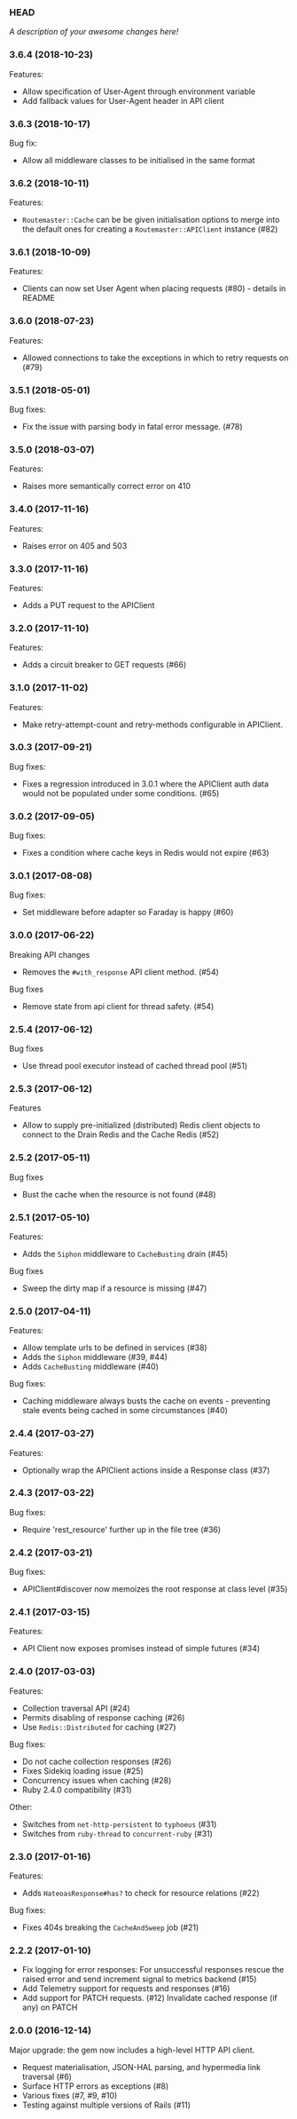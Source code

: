 ### HEAD

_A description of your awesome changes here!_

### 3.6.4 (2018-10-23)

Features:

- Allow specification of User-Agent through environment variable
- Add fallback values for User-Agent header in API client

### 3.6.3 (2018-10-17)

Bug fix:

- Allow all middleware classes to be initialised in the same format

### 3.6.2 (2018-10-11)

Features:

- `Routemaster::Cache` can be be given initialisation options to merge into the
  default ones for creating a `Routemaster::APIClient` instance (#82)

### 3.6.1 (2018-10-09)

Features:

- Clients can now set User Agent when placing requests (#80) - details in README

### 3.6.0 (2018-07-23)

Features:

- Allowed connections to take the exceptions in which to retry requests on (#79)

### 3.5.1 (2018-05-01)

Bug fixes:

- Fix the issue with parsing body in fatal error message. (#78)

### 3.5.0 (2018-03-07)

Features:

- Raises more semantically correct error on 410

### 3.4.0 (2017-11-16)

Features:

- Raises error on 405 and 503

### 3.3.0 (2017-11-16)

Features:

- Adds a PUT request to the APIClient

### 3.2.0 (2017-11-10)

Features:

- Adds a circuit breaker to GET requests (#66)

### 3.1.0 (2017-11-02)

Features:

- Make retry-attempt-count and retry-methods configurable in APIClient.

### 3.0.3 (2017-09-21)

Bug fixes:

- Fixes a regression introduced in 3.0.1 where the APIClient auth data would not be populated under some conditions. (#65)

### 3.0.2 (2017-09-05)

Bug fixes:

- Fixes a condition where cache keys in Redis would not expire (#63)


### 3.0.1 (2017-08-08)

Bug fixes:

- Set middleware before adapter so Faraday is happy (#60)


### 3.0.0 (2017-06-22)

Breaking API changes

- Removes the `#with_response` API client method. (#54)

Bug fixes

- Remove state from api client for thread safety. (#54)


### 2.5.4 (2017-06-12)

Bug fixes

- Use thread pool executor instead of cached thread pool (#51)

### 2.5.3 (2017-06-12)

Features

- Allow to supply pre-initialized (distributed) Redis client objects to connect
  to the Drain Redis and the Cache Redis (#52)

### 2.5.2 (2017-05-11)

Bug fixes

- Bust the cache when the resource is not found (#48)

### 2.5.1 (2017-05-10)

Features:

- Adds the `Siphon` middleware  to `CacheBusting` drain (#45)

Bug fixes

- Sweep the dirty map if a resource is missing (#47)

### 2.5.0 (2017-04-11)

Features:

- Allow template urls to be defined in services (#38)
- Adds the `Siphon` middleware (#39, #44)
- Adds `CacheBusting` middleware (#40)

Bug fixes:

- Caching middleware always busts the cache on events - preventing stale events being cached in some circumstances (#40)

### 2.4.4 (2017-03-27)

Features:

- Optionally wrap the APIClient actions inside a Response class (#37)

### 2.4.3 (2017-03-22)

Bug fixes:

- Require 'rest_resource' further up in the file tree (#36)

### 2.4.2 (2017-03-21)

Bug fixes:

- APIClient#discover now memoizes the root response at class level (#35)

### 2.4.1 (2017-03-15)

Features:

- API Client now exposes promises instead of simple futures (#34)

### 2.4.0 (2017-03-03)

Features:

- Collection traversal API (#24)
- Permits disabling of response caching (#26)
- Use `Redis::Distributed` for caching (#27)

Bug fixes:

- Do not cache collection responses (#26)
- Fixes Sidekiq loading issue (#25)
- Concurrency issues when caching (#28)
- Ruby 2.4.0 compatibility (#31)

Other:

- Switches from `net-http-persistent` to `typhoeus` (#31)
- Switches from `ruby-thread` to `concurrent-ruby` (#31)


### 2.3.0 (2017-01-16)

Features:

- Adds `HateoasResponse#has?` to check for resource relations (#22)

Bug fixes:

- Fixes 404s breaking the `CacheAndSweep` job (#21)

### 2.2.2 (2017-01-10)

- Fix logging for error responses:
  For unsuccessful responses rescue the raised error and
  send increment signal to metrics backend (#15)
- Add Telemetry support for requests and responses (#16)
- Add support for PATCH requests. (#12)
  Invalidate cached response (if any) on PATCH

### 2.0.0 (2016-12-14)

Major upgrade: the gem now includes a high-level HTTP API client.

- Request materialisation, JSON-HAL parsing, and hypermedia link traversal (#6)
- Surface HTTP errors as exceptions (#8)
- Various fixes (#7, #9, #10)
- Testing against multiple versions of Rails (#11)
